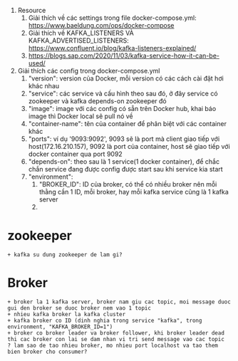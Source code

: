 1. Resource
   1. Giải thích về các settings trong file docker-compose.yml: https://www.baeldung.com/ops/docker-compose
   2. Giải thích về KAFKA_LISTENERS VÀ KAFKA_ADVERTISED_LISTENERS: https://www.confluent.io/blog/kafka-listeners-explained/
   3. https://blogs.sap.com/2020/11/03/kafka-service-how-it-can-be-used/
2. Giải thích các config trong docker-compose.yml
   1. "version": version của Docker, mỗi version có các cách cài đặt hơi khác nhau
   2. "service": các service và cấu hình theo sau đó, ở đây service có zookeeper và kafka depends-on zookeeper đó
   3. "image": image với các config có sẵn trên Docker hub, khai báo image thì Docker local sẽ pull nó về
   4. "container-name": tên của container để phân biệt với các container khác
   5. "ports": ví dụ '9093:9092', 9093 sẽ là port mà client giao tiếp với host(172.16.210.157), 9092 là port của container, host sẽ giao tiếp với docker container qua port 9092
   6. "depends-on": theo sau là 1 service(1 docker container), để chắc chắn service đang được config được start sau khi service kia start
   7. "environment":
      1. "BROKER_ID": ID của broker, có thể có nhiều broker nên mỗi thằng cần 1 ID, mỗi broker, hay mỗi kafka service cũng là 1 kafka server
      2. 

# zookeeper
    + kafka su dung zookeeper de lam gi?
# Broker
    + broker la 1 kafka server, broker nam giu cac topic, moi message duoc gui den broker se duoc broker nem vao 1 topic
    + nhieu kafka broker la kafka cluster
    + kafka broker co ID (dinh nghia trong service "kafka", trong environment, "KAFKA_BROKER_ID=1")
    + broker co broker leader va broker follower, khi broker leader dead thi cac broker con lai se dam nhan vi tri send message vao cac topic
    ? lam sao de tao nhieu broker, mo nhieu port localhost va tao them bien broker cho consumer?